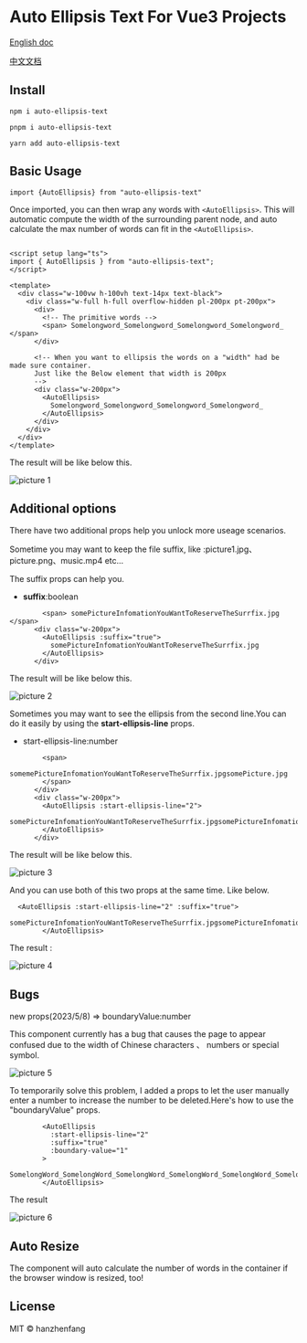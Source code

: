 # Auto Ellipsis Text For Vue3 Projects

[English doc](./README.md)

[中文文档](./README-CN.md)

## Install

 `npm i auto-ellipsis-text`

 `pnpm i auto-ellipsis-text`

 `yarn add auto-ellipsis-text`

## Basic Usage

```vue
import {AutoEllipsis} from "auto-ellipsis-text"
```

Once imported, you can then wrap any words with `<AutoEllipsis>`. This will automatic compute the width of the surrounding parent node, and auto calculate the max number of words can fit in the `<AutoEllipsis>`.

```vue

<script setup lang="ts">
import { AutoEllipsis } from "auto-ellipsis-text";
</script>

<template>
  <div class="w-100vw h-100vh text-14px text-black">
    <div class="w-full h-full overflow-hidden pl-200px pt-200px">
      <div>
        <!-- The primitive words -->
        <span> Somelongword_Somelongword_Somelongword_Somelongword_ </span>
      </div>

      <!-- When you want to ellipsis the words on a "width" had be made sure container.
      Just like the Below element that width is 200px
      -->
      <div class="w-200px">
        <AutoEllipsis>
          Somelongword_Somelongword_Somelongword_Somelongword_
        </AutoEllipsis>
      </div>
    </div>
  </div>
</template>
```

The result will be like below this.

![picture 1](https://cdn.jsdelivr.net/gh/hanzhenfang/vite-vue-ts@master/README/IMG_20230319-215252302.png)  

## Additional options

There have two additional props help you unlock more useage scenarios.

  Sometime you may want to keep the file suffix, like :picture1.jpg、picture.png、music.mp4 etc...

The suffix props can help you.

- **suffix**:boolean

```vue
        <span> somePictureInfomationYouWantToReserveTheSurrfix.jpg </span>
      <div class="w-200px">
        <AutoEllipsis :suffix="true">
          somePictureInfomationYouWantToReserveTheSurrfix.jpg
        </AutoEllipsis>
      </div>

```

The result will be like below this.

![picture 2](https://cdn.jsdelivr.net/gh/hanzhenfang/vite-vue-ts@master/README/IMG_20230319-215642827.png)  

Sometimes you may want to see the ellipsis from the second line.You can do it easily by using the **start-ellipsis-line** props.

- start-ellipsis-line:number

```vue
        <span>
          somemePictureInfomationYouWantToReserveTheSurrfix.jpgsomePicture.jpg
        </span>
      </div>
      <div class="w-200px">
        <AutoEllipsis :start-ellipsis-line="2">
          somePictureInfomationYouWantToReserveTheSurrfix.jpgsomePictureInfomationYouWantToReserveTheSurrfix.jpgsomePictureInfomationYouWantToReserveTheSurrfix.jpg
        </AutoEllipsis>
      </div>

```

The result will be like below this.

![picture 3](https://cdn.jsdelivr.net/gh/hanzhenfang/vite-vue-ts@master/README/IMG_20230319-220904001.png)  

And you can use both of this two props at the same time. Like below.

```vue
  <AutoEllipsis :start-ellipsis-line="2" :suffix="true">
          somePictureInfomationYouWantToReserveTheSurrfix.jpgsomePictureInfomationYouWantToReserveTheSurrfix.jpgsomePictureInfomationYouWantToReserveTheSurrfix.jpg
        </AutoEllipsis>
```

The result :

![picture 4](https://cdn.jsdelivr.net/gh/hanzhenfang/vite-vue-ts@master/README/IMG_20230319-221425864.png)  

## Bugs

new props(2023/5/8) => boundaryValue:number

This component currently has a bug that causes the page to appear confused due to the width of Chinese characters 、 numbers or special symbol.  

![picture 5](https://cdn.jsdelivr.net/gh/hanzhenfang/vite-vue-ts@master/README/IMG_20230508-191257047.png)  

To temporarily solve this problem, I added a props to let the user manually enter a number to increase the number to be deleted.Here's how to use the "boundaryValue" props.

```vue
        <AutoEllipsis
          :start-ellipsis-line="2"
          :suffix="true"
          :boundary-value="1"
        >
          SomelongWord_SomelongWord_SomelongWord_SomelongWord_SomelongWord_SomelongWord_SomelongWord_SomelongWord_SomelongWord_SomelongWord_SomelongWord_SomelongWord_SomelongWord_SomelongWord_SomelongWord_.jpg
        </AutoEllipsis>
```

The result

![picture 6](https://cdn.jsdelivr.net/gh/hanzhenfang/vite-vue-ts@master/README/IMG_20230508-191540600.png)

## Auto Resize

The component will auto calculate the number of words in the container if the browser window is resized, too!

## License

MIT © hanzhenfang
